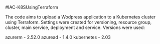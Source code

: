 #IAC-K8SUsingTerraform

The code aims to upload a Wodpress application to a Kubernetes cluster using Terraform. Settings were created for versioning, resource group, cluster, main service, deployment and service. 
Versions were used:

  azurerm - 2.52.0
  azuread - 1.4.0 
  kubernetes - 2.03
